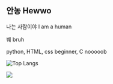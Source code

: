 ## 안농 Hewwo

나는 사람이야 I am a human

붸 bruh

python, HTML, css beginner, C nooooob

![Top Langs](https://github-readme-stats.vercel.app/api/top-langs/?username=lavi27&theme=buefy)

<img src="https://visitor-badge.laobi.icu/badge?page_id=lavi27" id="counter">
